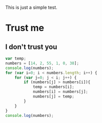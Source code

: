 This is just a simple test.

# Trust me

## I don't trust you

~~~Javascript
var temp;
numbers = [14, 2, 55, 1, 0, 38];
console.log(numbers);
for (var i=0; i < numbers.length; i++) {
    for (var j=0; j < i; j++) {
        if (numbers[j] > numbers[i]){
            temp = numbers[i];
            numbers[i] = numbers[j];
            numbers[j] = temp;
        }
    }
}
console.log(numbers);
~~~
